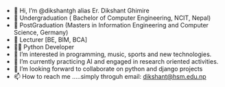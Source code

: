 - 👋 Hi, I’m @dikshantgh alias Er. Dikshant Ghimire
-  :school: Undergraduation ( Bachelor of Computer Engineering, NCIT, Nepal)
- :school: PostGraduation (Masters in Information Engineering and Computer Science, Germany)
- :school: Lecturer [BE, BIM, BCA]
- 👨‍💻  Python Developer 
- 👀 I’m interested in programming, music, sports and new technologies.
- 🌱 I’m currently practicing AI and engaged in research oriented activities.
- 💞️ I’m looking forward to collaborate on python and django projects
- 📫 How to reach me .....simply throguh email: dikshant@hsm.edu.np

<!---
dikshantgh/dikshantgh is a ✨ special ✨ repository because its `README.md` (this file) appears on your GitHub profile.
You can click the Preview link to take a look at your changes.
--->
